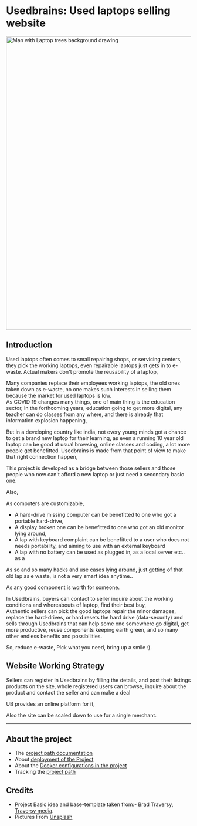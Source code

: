# Usedbrains: Used laptops selling website

<img src="https://cdn.shopify.com/s/files/1/0070/7032/files/online-business-ideas.jpg?v=1576273227&width=1024" alt="Man with Laptop trees background drawing" style="width: 800px; height: auto;">

## Introduction

Used laptops often comes to small repairing shops, or servicing centers, they pick the working laptops,
even repairable laptops just gets in to e-waste. Actual makers don't promote the reusability of a laptop,

Many companies replace their employees working laptops, the old ones taken
down as e-waste, no one makes such interests in selling them because the market for used laptops
is low.\
As COVID 19 changes many things, one of main thing is the education sector, In the forthcoming years, education going to get more digital, any teacher can do classes from any where, and there is already that information explosion happening,

But in a developing country like india, not every young minds got a chance to get a brand new laptop for
their learning, as even a running 10 year old laptop can be good at usual browsing, online classes and coding, a lot more people get benefitted. Usedbrains is made from that point of view to make that right connection happen,

This project is developed as a bridge between those sellers and those people who now can't afford
a new laptop or just need a secondary basic one.

Also,

As computers are customizable,

* A hard-drive missing computer can be benefitted to one who got a portable hard-drive,
* A display broken one can be benefitted to one who got an old monitor lying around,
* A lap with keyboard complaint can be benefitted to a user who does not needs portability, and aiming to use with an external keyboard
* A lap with no battery can be used as plugged in, as a local server etc.. as a

As so and so many hacks and use cases lying around, just getting of that old lap as e waste, is not a very smart idea anytime..

As any good component is worth for someone.

In Usedbrains, buyers can contact to seller inquire about the working conditions and whereabouts of laptop, find their best buy,\
Authentic sellers can pick the good laptops repair the minor damages, replace the hard-drives, or hard resets the hard drive (data-security) and sells through Usedbrains that can help some one somewhere go digital, get more productive, reuse components keeping earth green, and so many other endless benefits and possibilities.

So, reduce e-waste, Pick what you need, bring up a smile :).

## Website Working Strategy

Sellers can register in Usedbrains by filling the details, and post their listings products on the
site, whole registered users can browse, inquire about the product and contact the seller and can make a deal

UB provides an online platform for it,

Also the site can be scaled down to use for a single merchant.

---

## About the project

* The [project path documentation](./UsedBrains_doc.md)
* About [deployment of the Project](./Project_deployment.md)
* About the [Docker configurations in the project](./docker_essentials.md)
* Tracking the [project path](./project_tracker.md)

## Credits

* Project Basic idea and base-template taken from:- Brad Traversy, [Traversy media](https://www.youtube.com/channel/UC29ju8bIPH5as8OGnQzwJyA).
* Pictures From [Unsplash](https://unsplash.com/)

